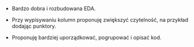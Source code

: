 - Bardzo dobra i rozbudowana EDA.

- Przy wypisywaniu kolumn proponuję zwiększyć czytelność, na przykład dodając punktory.

- Proponuję bardziej uporządkować, pogrupować i opisać kod.